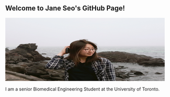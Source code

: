 ## Welcome to Jane Seo's GitHub Page!
<p align="center">
  <img width="600" height="200" src=JHS.JPG>
</p>

I am a senior Biomedical Engineering Student at the University of Toronto.
